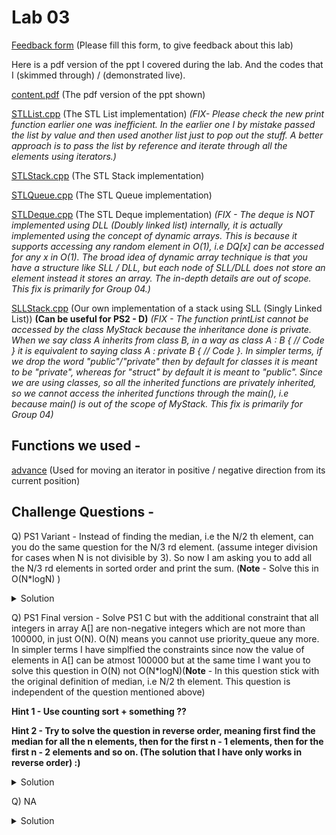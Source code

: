 # Lab 03

  [Feedback form](https://docs.google.com/forms/d/e/1FAIpQLScLeIezAu3Bueokx98FzaNraoK_90lxMd6trBRnnNLXKQjojg/viewform?usp=sf_link) (Please fill this form, to give feedback about this lab)

Here is a pdf version of the ppt I covered during the lab. And the codes that I (skimmed through) / (demonstrated live).

  [content.pdf](https://sidhant007.github.io/CS2040C/lab03/content.pdf) (The pdf version of the ppt shown)

  [STLList.cpp](https://sidhant007.github.io/CS2040C/lab03/STLList.cpp) (The STL List implementation) *(FIX- Please check the new print function earlier one was inefficient. In the earlier one I by mistake passed the list by value and then used another list just to pop out the stuff. A better approach is to pass the list by reference and iterate through all the elements using iterators.)*

  [STLStack.cpp](https://sidhant007.github.io/CS2040C/lab03/STLStack.cpp) (The STL Stack implementation)

  [STLQueue.cpp](https://sidhant007.github.io/CS2040C/lab03/STLQueue.cpp) (The STL Queue implementation)

  [STLDeque.cpp](https://sidhant007.github.io/CS2040C/lab03/STLDeque.cpp) (The STL Deque implementation) *(FIX - The deque is NOT implemented using DLL (Doubly linked list) internally, it is actually implemented using the concept of dynamic arrays. This is because it supports accessing any random element in O(1), i.e DQ[x] can be accessed for any x in O(1). The broad idea of dynamic array technique is that you have a structure like SLL / DLL, but each node of SLL/DLL does not store an element instead it stores an array. The in-depth details are out of scope. This fix is primarily for Group 04.)*

  [SLLStack.cpp](https://sidhant007.github.io/CS2040C/lab03/SLLStack.cpp) (Our own implementation of a stack using SLL (Singly Linked List)) **(Can be useful for PS2 - D)** *(FIX - The function printList cannot be accessed by the class MyStack because the inheritance done is private. When we say class A inherits from class B, in a way as class A : B { // Code } it is equivalent to saying class A : private B { // Code }. In simpler terms, if we drop the word "public"/"private" then by default for classes it is meant to be "private", whereas for "struct" by default it is meant to "public". Since we are using classes, so all the inherited functions are privately inherited, so we cannot access the inherited functions through the main(), i.e because main() is out of the scope of MyStack. This fix is primarily for Group 04)*

## Functions we used - 
  [advance](http://en.cppreference.com/w/cpp/iterator/advance) (Used for moving an iterator in positive / negative direction from its current position)

## Challenge Questions - 

Q) <a name="Q1"></a> PS1 Variant - Instead of finding the median, i.e the N/2 th element, can you do the same question for the N/3 rd element. (assume integer division for cases when N is not divisible by 3). So now I am asking you to add all the N/3 rd elements in sorted order and print the sum. (**Note** - Solve this in O(N*logN) )

<details>
  <summary>Solution</summary>
  Just try to maintain a 1:2 ratio in the 2 priority queues instead of a 1:1 ratio.
  <br>
  (Assuming you know the priority queue solution, if not then please watch <a href = "https://www.youtube.com/watch?v=VmogG01IjYc">this</a> for the first 3 minutes, to get a clear understanding)
</details>

Q) <a name="Q2"></a> PS1 Final version - Solve PS1 C but with the additional constraint that all integers in array A[] are non-negative integers which are not more than 100000, in just O(N). O(N) means you cannot use priority_queue any more. In simpler terms I have simplfied the constraints since now the value of elements in A[] can be atmost 100000 but at the same time I want you to solve this question in O(N) not O(N*logN)(**Note** - In this question stick with the original definition of median, i.e N/2 th element. This question is independent of the question mentioned above)

**Hint 1 - Use counting sort + something ??**

**Hint 2 - Try to solve the question in reverse order, meaning first find the median for all the n elements, then for the first n - 1 elements, then for the first n - 2 elements and so on. (The solution that I have only works in reverse order) :)**

<details>
  <summary>Solution</summary>
  <a href = "https://sidhant007.github.io/CS2040C/lab03/PS1_harder_variant.cpp">My solution</a>
  <br>
  PS - This solution does not do COUNTING SORT (since I implemented it for PS1 C, where I could not use counting sort since the numbers could be large but apart from the counting sort the remaining logic is O(N))
  <br> <br> <br>
  What is the broad idea ? <br> <br> <br>
  What I do is first keep the entire array in sorted order. Now I would rephrase the question to iteratively finding the median and removing an element (i.e the latest element) from this array. Example - <br>
  For simplicity in this example, when N = even, we will just say that the median is the leftward element out of the 2 in between <br>
  N = 6, array = [1, 3, 2, 5, 7, 4] <br>
  sorted_array = [1, 2, 3, 4, 5, 7] <br>
  My algo in outline - <br>
  Find median, i.e 3 <br>
  Now remove 4 (because in original array it was the last element) <br>
  So sorted_array' = [1, 2, 3, x, 5, 7] (Here x denotes a deleted element) <br>
  Again find median for this array, i.e = 3 <br>
  Now remove 7 (second last element in original array) <br>
  So sorted_array'' = [1, 2, 3, x, 5, x] <br>
  Now median is =  2 <br>
  Now remove 5 <br>
  So array is [1, 2, 3, x, x, x] <br>
  Median becomes 2. <br>
  Now remove 2 <br>
  Array becomes [1, x, 3, x, x, x] <br>
  Median is 1 <br>
  Array becomes [1, x, x, x, x, x] <br>
  Median is 1. <br>
  Sum up all the medians. <br>
  <br>
  <li>
  <ul>Now let us define some notation, a "x" denotes an "inactive cell" and a "number" denotes an "active cell". </ul>
  <ul>Also imaginve a pointer to the median of the sorted_arrays[], i.e initally it is at 3, then stays at 3. Then moves to 2, then statys at 2, the moves to 1 and then stays at 1. </ul>
  <ul>So if you carefully observe, in the above given method, we are ensured that after the deletion of an element in the sorted array at any given step, the median either remains at the same position, or moves to the next/previous "active cell". </ul>
  <ul>Do note, that actually moving slowly to the next/previous "active cell" can be slow and result in O(N^2) algorithm, so we need a fast method to quickly jump to the next/previous active cell </ul>
  <ul>For this I keep to arrays left_of[] and right_of[], here left_of[a] should denote the immediate "active cell" to the left of the indice "a". Initially left_of[a] = a, for all a. Similarly let right_of[a] denote the the immediate "active cell" to the right of the indice "a". Initially right_of[a] = a, for all a. <ul>
  <ul>Now, </ul>
  </li>
</details>

Q) NA

<details>
  <summary>Solution</summary>
  NA
</details>

